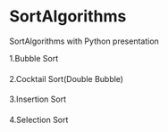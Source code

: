 SortAlgorithms
==============

SortAlgorithms with Python presentation

1.Bubble Sort
####
2.Cocktail Sort(Double Bubble)
####
3.Insertion Sort
####
4.Selection Sort
####


